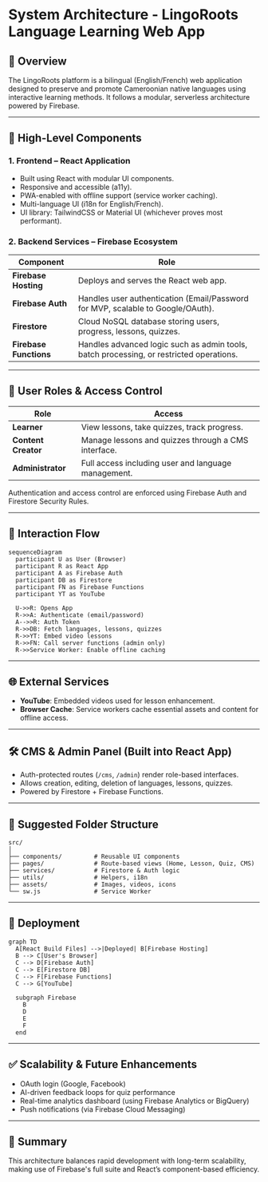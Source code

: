 
# System Architecture - LingoRoots Language Learning Web App

## 🧭 Overview

The LingoRoots platform is a bilingual (English/French) web application designed to preserve and promote Cameroonian native languages using interactive learning methods. It follows a modular, serverless architecture powered by Firebase.

---

## 🧩 High-Level Components

### 1. **Frontend** – React Application

- Built using React with modular UI components.
- Responsive and accessible (a11y).
- PWA-enabled with offline support (service worker caching).
- Multi-language UI (i18n for English/French).
- UI library: TailwindCSS or Material UI (whichever proves most performant).

### 2. **Backend Services** – Firebase Ecosystem

| Component              | Role |
|------------------------|------|
| **Firebase Hosting**   | Deploys and serves the React web app. |
| **Firebase Auth**      | Handles user authentication (Email/Password for MVP, scalable to Google/OAuth). |
| **Firestore**          | Cloud NoSQL database storing users, progress, lessons, quizzes. |
| **Firebase Functions** | Handles advanced logic such as admin tools, batch processing, or restricted operations. |

---

## 🔐 User Roles & Access Control

| Role             | Access |
|------------------|--------|
| **Learner**       | View lessons, take quizzes, track progress. |
| **Content Creator** | Manage lessons and quizzes through a CMS interface. |
| **Administrator** | Full access including user and language management. |

Authentication and access control are enforced using Firebase Auth and Firestore Security Rules.

---

## 🧠 Interaction Flow

```mermaid
sequenceDiagram
  participant U as User (Browser)
  participant R as React App
  participant A as Firebase Auth
  participant DB as Firestore
  participant FN as Firebase Functions
  participant YT as YouTube

  U->>R: Opens App
  R->>A: Authenticate (email/password)
  A-->>R: Auth Token
  R->>DB: Fetch languages, lessons, quizzes
  R->>YT: Embed video lessons
  R->>FN: Call server functions (admin only)
  R->>Service Worker: Enable offline caching
```

---

## 🌐 External Services

- **YouTube**: Embedded videos used for lesson enhancement.
- **Browser Cache**: Service workers cache essential assets and content for offline access.

---

## 🛠️ CMS & Admin Panel (Built into React App)

- Auth-protected routes (`/cms`, `/admin`) render role-based interfaces.
- Allows creation, editing, deletion of languages, lessons, quizzes.
- Powered by Firestore + Firebase Functions.

---

## 🧱 Suggested Folder Structure

```
src/
│
├── components/         # Reusable UI components
├── pages/              # Route-based views (Home, Lesson, Quiz, CMS)
├── services/           # Firestore & Auth logic
├── utils/              # Helpers, i18n
├── assets/             # Images, videos, icons
└── sw.js               # Service Worker
```

---

## 🚀 Deployment

```mermaid
graph TD
  A[React Build Files] -->|Deployed| B[Firebase Hosting]
  B --> C[User's Browser]
  C --> D[Firebase Auth]
  C --> E[Firestore DB]
  C --> F[Firebase Functions]
  C --> G[YouTube]

  subgraph Firebase
    B
    D
    E
    F
  end
```

---

## ✅ Scalability & Future Enhancements

- OAuth login (Google, Facebook)
- AI-driven feedback loops for quiz performance
- Real-time analytics dashboard (using Firebase Analytics or BigQuery)
- Push notifications (via Firebase Cloud Messaging)

---

## 📌 Summary

This architecture balances rapid development with long-term scalability, making use of Firebase's full suite and React’s component-based efficiency.

